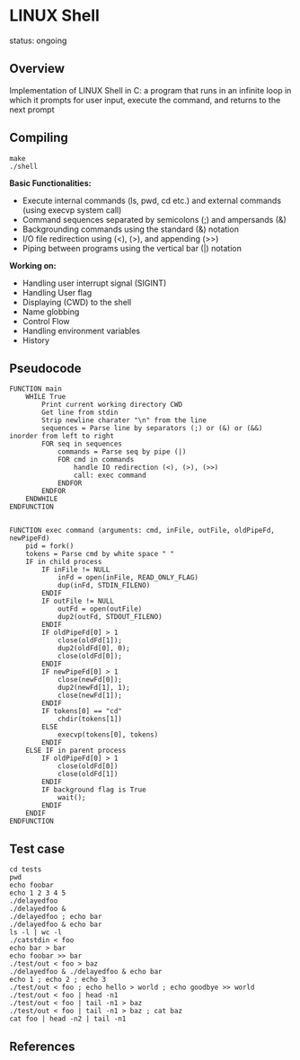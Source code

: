 # LINUX Shell
status: ongoing

## Overview
Implementation of LINUX Shell in C: a program that runs in an infinite loop in which it prompts for user input, execute the command, and returns to the next prompt

## Compiling
```shell
make
./shell
```

**Basic Functionalities:**
- Execute internal commands (ls, pwd, cd etc.) and external commands (using execvp system call)
- Command sequences separated by semicolons (;) and ampersands (&)
- Backgrounding commands using the standard (&) notation
- I/O file redirection using (<), (>), and appending (>>)
- Piping between programs using the vertical bar (|) notation

**Working on:**
- Handling user interrupt signal (SIGINT)
- Handling User flag
- Displaying (CWD) to the shell
- Name globbing
- Control Flow
- Handling environment variables
- History

## Pseudocode 
```
FUNCTION main 
    WHILE True 
        Print current working directory CWD 
        Get line from stdin
        Strip newline charater "\n" from the line
        sequences = Parse line by separators (;) or (&) or (&&) inorder from left to right
        FOR seq in sequences 
            commands = Parse seq by pipe (|)
            FOR cmd in commands
                handle IO redirection (<), (>), (>>)
                call: exec command 
            ENDFOR
        ENDFOR
    ENDWHILE
ENDFUNCTION


FUNCTION exec command (arguments: cmd, inFile, outFile, oldPipeFd, newPipeFd)
    pid = fork()
    tokens = Parse cmd by white space " "
    IF in child process
        IF inFile != NULL
            inFd = open(inFile, READ_ONLY_FLAG)
            dup(inFd, STDIN_FILENO)
        ENDIF
        IF outFile != NULL
            outFd = open(outFile)
            dup2(outFd, STDOUT_FILENO)
        ENDIF
        IF oldPipeFd[0] > 1
            close(oldFd[1]);    
            dup2(oldFd[0], 0);  
            close(oldFd[0]);
        ENDIF
        IF newPipeFd[0] > 1
            close(newFd[0]);    
            dup2(newFd[1], 1);  
            close(newFd[1]);
        ENDIF
        IF tokens[0] == "cd"
            chdir(tokens[1])
        ELSE
            execvp(tokens[0], tokens)
        ENDIF
    ELSE IF in parent process
        IF oldPipeFd[0] > 1
            close(oldFd[0]) 
            close(oldFd[1])
        ENDIF
        IF background flag is True
            wait();
        ENDIF
    ENDIF
ENDFUNCTION
```

## Test case 
```shell
cd tests
pwd
echo foobar
echo 1 2 3 4 5
./delayedfoo
./delayedfoo &
./delayedfoo ; echo bar
./delayedfoo & echo bar
ls -l | wc -l
./catstdin < foo
echo bar > bar
echo foobar >> bar
./test/out < foo > baz
./delayedfoo & ./delayedfoo & echo bar
echo 1 ; echo 2 ; echo 3
./test/out < foo ; echo hello > world ; echo goodbye >> world
./test/out < foo | head -n1
./test/out < foo | tail -n1 > baz
./test/out < foo | tail -n1 > baz ; cat baz
cat foo | head -n2 | tail -n1
```

## References
